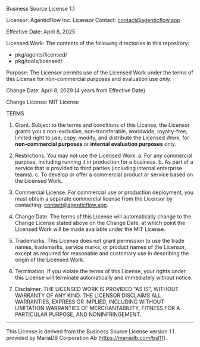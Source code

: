 Business Source License 1.1

Licensor: AgenticFlow Inc.
Licensor Contact: contact@agenticflow.app

Effective Date: April 8, 2025

Licensed Work: The contents of the following directories in this repository:
- pkg/agents/licensed/
- pkg/tools/licensed/

Purpose: The Licensor permits use of the Licensed Work under the terms of this License for non-commercial purposes and evaluation use only.

Change Date: April 8, 2029 (4 years from Effective Date)

Change License: MIT License

TERMS

1. Grant. Subject to the terms and conditions of this License, the Licensor grants you a non-exclusive, non-transferable, worldwide, royalty-free, limited right to use, copy, modify, and distribute the Licensed Work, for **non-commercial purposes** or **internal evaluation purposes** only.

2. Restrictions. You may not use the Licensed Work:
  a. For any commercial purpose, including running it in production for a business.
  b. As part of a service that is provided to third parties (including internal enterprise teams).
  c. To develop or offer a commercial product or service based on the Licensed Work.

3. Commercial License. For commercial use or production deployment, you must obtain a separate commercial license from the Licensor by contacting: contact@agenticflow.app.

4. Change Date. The terms of this License will automatically change to the Change License stated above on the Change Date, at which point the Licensed Work will be made available under the MIT License.

5. Trademarks. This License does not grant permission to use the trade names, trademarks, service marks, or product names of the Licensor, except as required for reasonable and customary use in describing the origin of the Licensed Work.

6. Termination. If you violate the terms of this License, your rights under this License will terminate automatically and immediately without notice.

7. Disclaimer. THE LICENSED WORK IS PROVIDED "AS IS", WITHOUT WARRANTY OF ANY KIND. THE LICENSOR DISCLAIMS ALL WARRANTIES, EXPRESS OR IMPLIED, INCLUDING WITHOUT LIMITATION WARRANTIES OF MERCHANTABILITY, FITNESS FOR A PARTICULAR PURPOSE, AND NONINFRINGEMENT.

---

This License is derived from the Business Source License version 1.1 provided by MariaDB Corporation Ab (https://mariadb.com/bsl11).